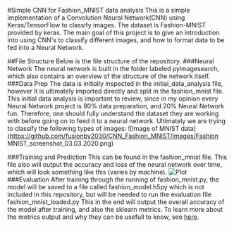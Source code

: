 #Simple CNN for Fashion_MNIST data analysis
This is a simple implementation of a Convolution Neural Network(CNN) using Keras/TensorFlow to classify images. The dataset is Fashion-MNIST provided by keras. The main goal of this project is to give an introduction into using CNN's to classify different images, and how to format data to be fed into a Neural Network.

##File Structure
Below is the file structure of the repository.
###Neural Network
The neural network is built in the folder labeled pyimagesearch, which also contains an overview of the structure of the network itself.
###Data Prep
The data is initially inspected in the initial_data_analysis file, however it is ultimately imported directly and split in the fashion_mnist file.
This initial data analysis is important to review, since in my opinion every Neural Network project is 80% data preparation, and 20% Neural Network fun. Therefore, one should fully understand the dataset they are working with before going on to feed it to a neural network.
Ultimately we are trying to classify the following types of images:
![Image of MNIST data](https://github.com/fusionby2030/CNN_Fashion_MNIST/images/Fashion MNIST_screenshot_03.03.2020.png)

###Training and Prediction
This can be found in the fashion_mnist file.
This file also will output the accuracy and loss of the neural network over time, which will look something like this (varies by machine).
![Plot](https://github.com/fusionby2030/CNN_Fashion_MNIST/images/plot.png)
###Evaluation
After training through the running of fashion_mnist.py, the model will be saved to a file called fashion_model.h5py which is not included in this repository, but will be needed to run the evaluation file fashion_mnist_loaded.py
This in the end will output the overall accuracy of the model after training, and also the sklearn metrics. To learn more about the metrics output and why they can be usefull to know, see [here](https://scikit-learn.org/stable/modules/generated/sklearn.metrics.precision_recall_fscore_support.html#sklearn.metrics.precision_recall_fscore_support).
